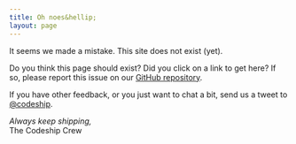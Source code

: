 ```yaml
---
title: Oh noes&hellip;
layout: page
---
```


It seems we made a mistake. This site does not exist (yet).

Do you think this page should exist? Did you click on a link to get here? If so,
please report this issue on our [GitHub repository](https://github.com/codeship/documentation/issues/new).

If you have other feedback, or you just want to chat a bit, send us a tweet to
[@codeship](https://twitter.com/codeship).


*Always keep shipping,*<br />
The Codeship Crew
